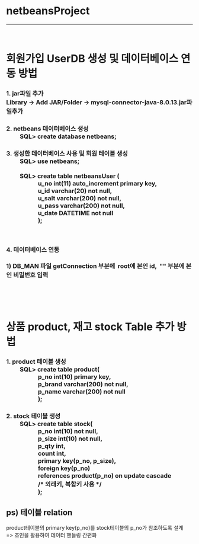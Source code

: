 # netbeansProject
<hr>
<br>

<h1> 회원가입 UserDB 생성 및 데이터베이스 연동 방법</h1>
<h3>
1. jar파일 추가 <br>
Library -> Add JAR/Folder -> mysql-connector-java-8.0.13.jar파일추가 <br>
</h3>

<h3>
2. netbeans 데이터베이스 생성 <br>
&emsp;&emsp; SQL> create database netbeans;
<br>
</h3>

<h3>
3. 생성한 데이터베이스 사용 및 회원 테이블 생성<br>
&emsp;&emsp; SQL> use netbeans;<br><br>
&emsp;&emsp; SQL> create table netbeansUser (<br>
&emsp;&emsp;&emsp;&emsp;&emsp; u_no int(11) auto_increment primary key,<br>
&emsp;&emsp;&emsp;&emsp;&emsp; u_id varchar(20) not null,<br>
&emsp;&emsp;&emsp;&emsp;&emsp; u_salt varchar(200) not null,<br>
&emsp;&emsp;&emsp;&emsp;&emsp; u_pass varchar(200) not null,<br>
&emsp;&emsp;&emsp;&emsp;&emsp; u_date DATETIME not null<br>
&emsp;&emsp;&emsp;&emsp;&emsp; );
</h3>
<br>

<h3>
4. 데이터베이스 연동<br>
<br>
1) DB_MAN 파일 getConnection 부분에&nbsp; root에 본인 id, &nbsp;"" 부분에 본인 비밀번호 입력
</h3>

<br><br><br>

<h1>
상품 product, 재고 stock Table 추가 방법
</h1>
<h3>
1. product 테이블 생성 <br>
&emsp;&emsp; SQL> create table product( <br>
&emsp;&emsp;&emsp;&emsp;&emsp; p_no int(10) primary key, <br>
&emsp;&emsp;&emsp;&emsp;&emsp; p_brand varchar(200) not null, <br>
&emsp;&emsp;&emsp;&emsp;&emsp; p_name varchar(200) not null <br>
&emsp;&emsp;&emsp;&emsp;&emsp; ); <br>
</h3>
<h3>
2. stock 테이블 생성 <br>
&emsp;&emsp; SQL> create table stock( <br>
&emsp;&emsp;&emsp;&emsp;&emsp; p_no int(10) not null, <br>
&emsp;&emsp;&emsp;&emsp;&emsp; p_size int(10) not null, <br>
&emsp;&emsp;&emsp;&emsp;&emsp; p_qty int, <br>
&emsp;&emsp;&emsp;&emsp;&emsp; count int, <br>
&emsp;&emsp;&emsp;&emsp;&emsp; primary key(p_no, p_size), <br>
&emsp;&emsp;&emsp;&emsp;&emsp; foreign key(p_no) <br>
&emsp;&emsp;&emsp;&emsp;&emsp; references product(p_no) on update cascade <br>
&emsp;&emsp;&emsp;&emsp;&emsp; /* 외래키, 복합키 사용 */ <Br>
&emsp;&emsp;&emsp;&emsp;&emsp; ); <br>
</h3>
<h2>
ps) 테이블 relation
</h2>
product테이블의 primary key(p_no)를 stock테이블의 p_no가 참조하도록 설계 <br>
=> 조인을 활용하여 데이터 핸들링 간편화 <br>
